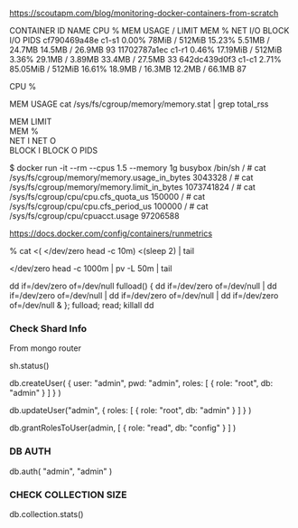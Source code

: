 
https://scoutapm.com/blog/monitoring-docker-containers-from-scratch

CONTAINER ID   NAME      CPU %     MEM USAGE / LIMIT   MEM %     NET I/O           BLOCK I/O         PIDS
cf790469a48e   c1-s1     0.00%     78MiB / 512MiB      15.23%    5.51MB / 24.7MB   14.5MB / 26.9MB   93
11702787a1ec   c1-r1     0.46%     17.19MiB / 512MiB   3.36%     29.1MB / 3.89MB   33.4MB / 27.5MB   33
642dc439d0f3   c1-c1     2.71%     85.05MiB / 512MiB   16.61%    18.9MB / 16.3MB   12.2MB / 66.1MB   87

CPU %     


MEM USAGE
cat /sys/fs/cgroup/memory/memory.stat | grep total_rss

MEM LIMIT   
MEM %     
NET I
NET O           
BLOCK I
BLOCK O
PIDS



$ docker run -it --rm --cpus 1.5 --memory 1g busybox /bin/sh
/ # cat /sys/fs/cgroup/memory/memory.usage_in_bytes
3043328
/ # cat /sys/fs/cgroup/memory/memory.limit_in_bytes
1073741824
/ # cat /sys/fs/cgroup/cpu/cpu.cfs_quota_us
150000
/ # cat /sys/fs/cgroup/cpu/cpu.cfs_period_us
100000
/ # cat /sys/fs/cgroup/cpu/cpuacct.usage
97206588



https://docs.docker.com/config/containers/runmetrics



% cat <( </dev/zero head -c 10m) <(sleep 2) | tail

</dev/zero head -c 1000m | pv -L 50m | tail


dd if=/dev/zero of=/dev/null
fulload() { dd if=/dev/zero of=/dev/null | dd if=/dev/zero of=/dev/null | dd if=/dev/zero of=/dev/null | dd if=/dev/zero of=/dev/null & }; fulload; read; killall dd



### Check Shard Info
From mongo router 

sh.status()

db.createUser(
  {
    user: "admin",
    pwd: "admin",
    roles: [ { role: "root", db: "admin" } ]
  }
)

db.updateUser("admin",
  {
    roles: [ { role: "root", db: "admin" } ]
  }
)

db.grantRolesToUser(admin,   [ { role: "read", db: "config" } ] )

### DB AUTH
db.auth( "admin", "admin" )


### CHECK COLLECTION SIZE
db.collection.stats()



